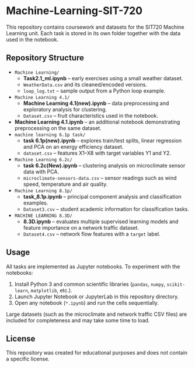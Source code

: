 # Machine-Learning-SIT-720

This repository contains coursework and datasets for the SIT720 Machine Learning unit. Each task is stored in its own folder together with the data used in the notebook.

## Repository Structure

- `Machine Learning/`
  - **Task2.1_ml.ipynb** – early exercises using a small weather dataset.
  - `WeatherData.csv` and its cleaned/encoded versions.
  - `loop_log.txt` – sample output from a Python loop example.
- `Machine Learning 4.1/`
  - **Machine Learning 4.1(new).ipynb** – data preprocessing and exploratory analysis for clustering.
  - `Dataset.csv` – fruit characteristics used in the notebook.
- **Machine Learning 4.1.ipynb** – an additional notebook demonstrating preprocessing on the same dataset.
- `machine learning 6.1p task/`
  - **task 6.1p(new).ipynb** – explores train/test splits, linear regression and PCA on an energy efficiency dataset.
  - `dataset.csv` – features X1–X8 with target variables Y1 and Y2.
- `Machine Learning 6.2c/`
  - **task 6.2c(New).ipynb** – clustering analysis on microclimate sensor data with PCA.
  - `microclimate-sensors-data.csv` – sensor readings such as wind speed, temperature and air quality.
- `Machine Learning 8.1p/`
  - **task_8.1p.ipynb** – principal component analysis and classification examples.
  - `Dataset3.csv` – student academic information for classification tasks.
- `MACHINE LEARNING 8.3D/`
  - **8.3D.ipynb** – evaluates multiple supervised learning models and feature importance on a network traffic dataset.
  - `Dataset4.csv` – network flow features with a `target` label.

## Usage

All tasks are implemented as Jupyter notebooks. To experiment with the notebooks:

1. Install Python 3 and common scientific libraries (`pandas`, `numpy`, `scikit-learn`, `matplotlib`, etc.).
2. Launch Jupyter Notebook or JupyterLab in this repository directory.
3. Open any notebook (`*.ipynb`) and run the cells sequentially.

Large datasets (such as the microclimate and network traffic CSV files) are included for completeness and may take some time to load.

## License

This repository was created for educational purposes and does not contain a specific license.
